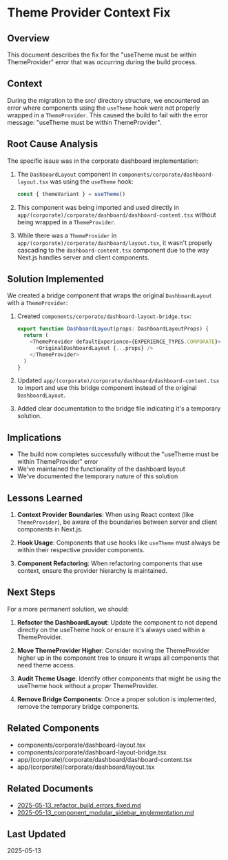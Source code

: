 # Theme Provider Context Fix

## Overview

This document describes the fix for the "useTheme must be within ThemeProvider" error that was occurring during the build process.

## Context

During the migration to the src/ directory structure, we encountered an error where components using the `useTheme` hook were not properly wrapped in a `ThemeProvider`. This caused the build to fail with the error message: "useTheme must be within ThemeProvider".

## Root Cause Analysis

The specific issue was in the corporate dashboard implementation:

1. The `DashboardLayout` component in `components/corporate/dashboard-layout.tsx` was using the `useTheme` hook:
   ```javascript
   const { themeVariant } = useTheme()
   ```

2. This component was being imported and used directly in `app/(corporate)/corporate/dashboard/dashboard-content.tsx` without being wrapped in a `ThemeProvider`.

3. While there was a `ThemeProvider` in `app/(corporate)/corporate/dashboard/layout.tsx`, it wasn't properly cascading to the `dashboard-content.tsx` component due to the way Next.js handles server and client components.

## Solution Implemented

We created a bridge component that wraps the original `DashboardLayout` with a `ThemeProvider`:

1. Created `components/corporate/dashboard-layout-bridge.tsx`:
   ```typescript
   export function DashboardLayout(props: DashboardLayoutProps) {
     return (
       <ThemeProvider defaultExperience={EXPERIENCE_TYPES.CORPORATE}>
         <OriginalDashboardLayout {...props} />
       </ThemeProvider>
     )
   }
   ```

2. Updated `app/(corporate)/corporate/dashboard/dashboard-content.tsx` to import and use this bridge component instead of the original `DashboardLayout`.

3. Added clear documentation to the bridge file indicating it's a temporary solution.

## Implications

- The build now completes successfully without the "useTheme must be within ThemeProvider" error
- We've maintained the functionality of the dashboard layout
- We've documented the temporary nature of this solution

## Lessons Learned

1. **Context Provider Boundaries**: When using React context (like `ThemeProvider`), be aware of the boundaries between server and client components in Next.js.

2. **Hook Usage**: Components that use hooks like `useTheme` must always be within their respective provider components.

3. **Component Refactoring**: When refactoring components that use context, ensure the provider hierarchy is maintained.

## Next Steps

For a more permanent solution, we should:

1. **Refactor the DashboardLayout**: Update the component to not depend directly on the useTheme hook or ensure it's always used within a ThemeProvider.

2. **Move ThemeProvider Higher**: Consider moving the ThemeProvider higher up in the component tree to ensure it wraps all components that need theme access.

3. **Audit Theme Usage**: Identify other components that might be using the useTheme hook without a proper ThemeProvider.

4. **Remove Bridge Components**: Once a proper solution is implemented, remove the temporary bridge components.

## Related Components

- components/corporate/dashboard-layout.tsx
- components/corporate/dashboard-layout-bridge.tsx
- app/(corporate)/corporate/dashboard/dashboard-content.tsx
- app/(corporate)/corporate/dashboard/layout.tsx

## Related Documents

- [2025-05-13_refactor_build_errors_fixed.md](./2025-05-13_refactor_build_errors_fixed.md)
- [2025-05-13_component_modular_sidebar_implementation.md](./2025-05-13_component_modular_sidebar_implementation.md)

## Last Updated

2025-05-13